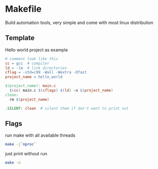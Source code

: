 # Makefile

Build automation tools, very simple and come with most linux distribution

## Template

Hello world project as example

```makefile
# comment look like this
cc = gcc  # compiler
ld = -lm  # link directories
cflag = -std=c99 -Wall -Wextra -Ofast
project_name = hello_world

$(project_name): main.c
  $(cc) main.c $(cflags) $(ld) -o $(project_name)
clean:
  rm $(project_name)

.SILENT: clean  # silent them if don't want to print out
```

## Flags

run make with all available threads

```sh
make -j`nproc`
```

just print without run

```sh
make -n
```
